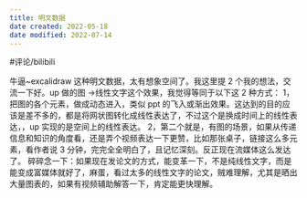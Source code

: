 ```yaml
---
title: 明文数据
date created: 2022-05-18
date modified: 2022-07-14
---
```


#评论/bilibili

牛逼~excalidraw 这种明文数据，太有想象空间了。我这里提 2 个我的想法，交流一下好。up 做的图 ->线性文字这个效果，我觉得等同于以下这 2 种方式： 1，把图的各个元素，做成动态进入，类似 ppt 的飞入或渐出效果。这达到的目的应该是差不多的，都是将网状图转化成线性表达了，不过这个是换成时间上的线性表达，，up 实现的是空间上的线性表达。 2，第二个就是，有图的场景，如果从传递信息和知识的角度看，还是弄个视频表达一下更赞，比如那张桌子，链接这么多元素，看作者说 3 分钟，完完全全明白了，且记忆深刻。反正现在流媒体这么发达了。 碎碎念一下：如果现在发论文的方式，能变革一下，不是纯线性文字，而是能变成富媒体就好了，麻蛋，看过太多的线性文字的论文，贼难理解，尤其是晒出大量图表的，如果有视频辅助解答一下，肯定能更快理解。
